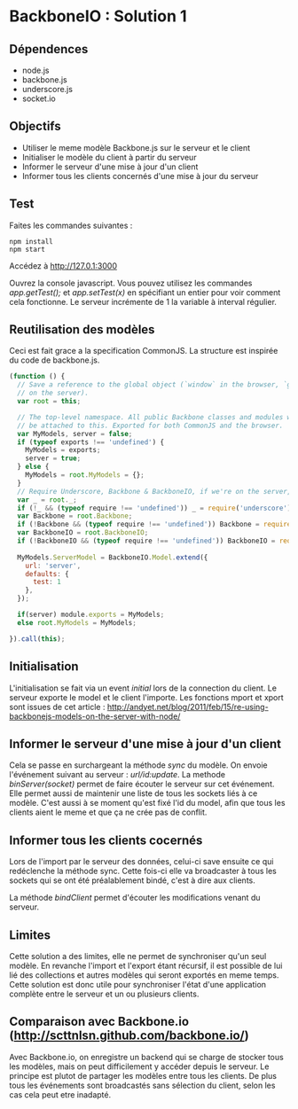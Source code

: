 # BackboneIO : Solution 1

## Dépendences

* node.js
* backbone.js
* underscore.js
* socket.io

## Objectifs

* Utiliser le meme modèle Backbone.js sur le serveur et le client
* Initialiser le modèle du client à partir du serveur
* Informer le serveur d'une mise à jour d'un client
* Informer tous les clients concernés d'une mise à jour du serveur

## Test

Faites les commandes suivantes :
```
npm install
npm start
```

Accédez à http://127.0.1:3000

Ouvrez la console javascript.
Vous pouvez utilisez les commandes _app.getTest();_ et _app.setTest(x)_ en spécifiant un entier pour voir comment cela fonctionne.
Le serveur incrémente de 1 la variable à interval régulier.

## Reutilisation des modèles

Ceci est fait grace a la specification CommonJS.
La structure est inspirée du code de backbone.js.

```javascript
(function () {
  // Save a reference to the global object (`window` in the browser, `global`
  // on the server).
  var root = this;

  // The top-level namespace. All public Backbone classes and modules will
  // be attached to this. Exported for both CommonJS and the browser.
  var MyModels, server = false;
  if (typeof exports !== 'undefined') {
    MyModels = exports;
    server = true;
  } else {
    MyModels = root.MyModels = {};
  }
  // Require Underscore, Backbone & BackboneIO, if we're on the server, and it's not already present.
  var _ = root._;
  if (!_ && (typeof require !== 'undefined')) _ = require('underscore');
  var Backbone = root.Backbone;
  if (!Backbone && (typeof require !== 'undefined')) Backbone = require('backbone');
  var BackboneIO = root.BackboneIO;
  if (!BackboneIO && (typeof require !== 'undefined')) BackboneIO = require(__dirname+'/BackboneIO.js');
 
  MyModels.ServerModel = BackboneIO.Model.extend({
    url: 'server',
    defaults: {
      test: 1
    },
  });

  if(server) module.exports = MyModels;
  else root.MyModels = MyModels;

}).call(this);
```

## Initialisation

L'initialisation se fait via un event _initial_ lors de la connection du client.
Le serveur exporte le model et le client l'importe.
Les fonctions mport et xport sont issues de cet article : http://andyet.net/blog/2011/feb/15/re-using-backbonejs-models-on-the-server-with-node/

## Informer le serveur d'une mise à jour d'un client

Cela se passe en surchargeant la méthode _sync_ du modèle.
On envoie l'événement suivant au serveur : _url/id:update_.
La methode _binServer(socket)_ permet de faire écouter le serveur sur cet événement.
Elle permet aussi de maintenir une liste de tous les sockets liés à ce modèle.
C'est aussi à se moment qu'est fixé l'id du model, afin que tous les clients aient le meme et que ça ne crée pas de conflit.

## Informer tous les clients cocernés

Lors de l'import par le serveur des données, celui-ci save ensuite ce qui redéclenche la méthode sync.
Cette fois-ci elle va broadcaster à tous les sockets qui se ont été préalablement bindé, c'est à dire aux clients.

La méthode _bindClient_ permet d'écouter les modifications venant du serveur.

## Limites

Cette solution a des limites, elle ne permet de synchroniser qu'un seul modèle.
En revanche l'import et l'export étant récursif, il est possible de lui lié des collections et autres modèles qui seront exportés en meme temps.
Cette solution est donc utile pour synchroniser l'état d'une application complète entre le serveur et un ou plusieurs clients.

## Comparaison avec Backbone.io (http://scttnlsn.github.com/backbone.io/)

Avec Backbone.io, on enregistre un backend qui se charge de stocker tous les modèles, mais on peut difficilement y accéder depuis le serveur.
Le principe est plutot de partager les modèles entre tous les clients.
De plus tous les événements sont broadcastés sans sélection du client, selon les cas cela peut etre inadapté.

